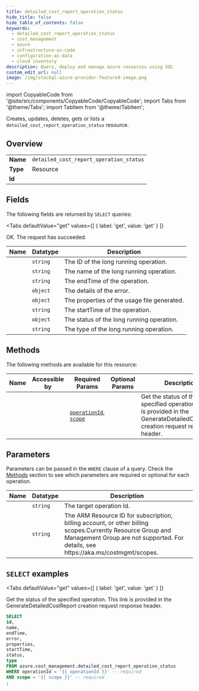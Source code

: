 ```yaml
--- 
title: detailed_cost_report_operation_status
hide_title: false
hide_table_of_contents: false
keywords:
  - detailed_cost_report_operation_status
  - cost_management
  - azure
  - infrastructure-as-code
  - configuration-as-data
  - cloud inventory
description: Query, deploy and manage azure resources using SQL
custom_edit_url: null
image: /img/stackql-azure-provider-featured-image.png
---
```


import CopyableCode from '@site/src/components/CopyableCode/CopyableCode';
import Tabs from '@theme/Tabs';
import TabItem from '@theme/TabItem';

Creates, updates, deletes, gets or lists a <code>detailed_cost_report_operation_status</code> resource.

## Overview
<table><tbody>
<tr><td><b>Name</b></td><td><code>detailed_cost_report_operation_status</code></td></tr>
<tr><td><b>Type</b></td><td>Resource</td></tr>
<tr><td><b>Id</b></td><td><CopyableCode code="azure.cost_management.detailed_cost_report_operation_status" /></td></tr>
</tbody></table>

## Fields

The following fields are returned by `SELECT` queries:

<Tabs
    defaultValue="get"
    values={[
        { label: 'get', value: 'get' }
    ]}
>
<TabItem value="get">

OK. The request has succeeded.

<table>
<thead>
    <tr>
    <th>Name</th>
    <th>Datatype</th>
    <th>Description</th>
    </tr>
</thead>
<tbody>
<tr>
    <td><CopyableCode code="id" /></td>
    <td><code>string</code></td>
    <td>The ID of the long running operation.</td>
</tr>
<tr>
    <td><CopyableCode code="name" /></td>
    <td><code>string</code></td>
    <td>The name of the long running operation.</td>
</tr>
<tr>
    <td><CopyableCode code="endTime" /></td>
    <td><code>string</code></td>
    <td>The endTime of the operation.</td>
</tr>
<tr>
    <td><CopyableCode code="error" /></td>
    <td><code>object</code></td>
    <td>The details of the error.</td>
</tr>
<tr>
    <td><CopyableCode code="properties" /></td>
    <td><code>object</code></td>
    <td>The properties of the usage file generated.</td>
</tr>
<tr>
    <td><CopyableCode code="startTime" /></td>
    <td><code>string</code></td>
    <td>The startTime of the operation.</td>
</tr>
<tr>
    <td><CopyableCode code="status" /></td>
    <td><code>object</code></td>
    <td>The status of the long running operation.</td>
</tr>
<tr>
    <td><CopyableCode code="type" /></td>
    <td><code>string</code></td>
    <td>The type of the long running operation.</td>
</tr>
</tbody>
</table>
</TabItem>
</Tabs>

## Methods

The following methods are available for this resource:

<table>
<thead>
    <tr>
    <th>Name</th>
    <th>Accessible by</th>
    <th>Required Params</th>
    <th>Optional Params</th>
    <th>Description</th>
    </tr>
</thead>
<tbody>
<tr>
    <td><a href="#get"><CopyableCode code="get" /></a></td>
    <td><CopyableCode code="select" /></td>
    <td><a href="#parameter-operationId"><code>operationId</code></a>, <a href="#parameter-scope"><code>scope</code></a></td>
    <td></td>
    <td>Get the status of the specified operation. This link is provided in the GenerateDetailedCostReport creation request response header.</td>
</tr>
</tbody>
</table>

## Parameters

Parameters can be passed in the `WHERE` clause of a query. Check the [Methods](#methods) section to see which parameters are required or optional for each operation.

<table>
<thead>
    <tr>
    <th>Name</th>
    <th>Datatype</th>
    <th>Description</th>
    </tr>
</thead>
<tbody>
<tr id="parameter-operationId">
    <td><CopyableCode code="operationId" /></td>
    <td><code>string</code></td>
    <td>The target operation Id.</td>
</tr>
<tr id="parameter-scope">
    <td><CopyableCode code="scope" /></td>
    <td><code>string</code></td>
    <td>The ARM Resource ID for subscription, billing account, or other billing scopes.Currently Resource Group and Management Group are not supported. For details, see https://aka.ms/costmgmt/scopes.</td>
</tr>
</tbody>
</table>

## `SELECT` examples

<Tabs
    defaultValue="get"
    values={[
        { label: 'get', value: 'get' }
    ]}
>
<TabItem value="get">

Get the status of the specified operation. This link is provided in the GenerateDetailedCostReport creation request response header.

```sql
SELECT
id,
name,
endTime,
error,
properties,
startTime,
status,
type
FROM azure.cost_management.detailed_cost_report_operation_status
WHERE operationId = '{{ operationId }}' -- required
AND scope = '{{ scope }}' -- required
;
```
</TabItem>
</Tabs>
